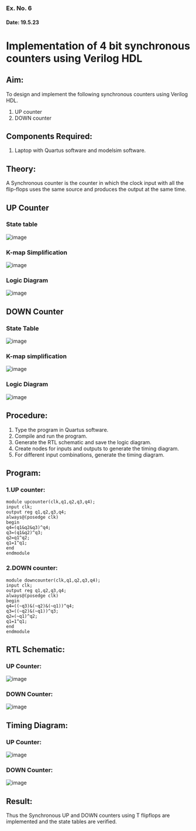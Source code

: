### Ex. No. 6
#### Date: 19.5.23
# Implementation of 4 bit synchronous counters using Verilog HDL
## Aim:
To design and implement the following synchronous counters using Verilog HDL.
1.	UP counter
2.	DOWN counter
## Components Required:
1.	Laptop with Quartus software and modelsim software.
## Theory:
A Synchronous counter is the counter in which the clock input with all the flip-flops uses the same source and produces the output at the same time.
## UP Counter
### State table
![image](https://github.com/rvinifa/Counter/assets/133735746/ede78598-89fd-4aeb-9d82-329e45d05f2a)


### K-map Simplification
![image](https://github.com/rvinifa/Counter/assets/133735746/21554263-611b-44a2-8f78-7b2220ef5a05)
   
   
### Logic Diagram
![image](https://github.com/rvinifa/Counter/assets/133735746/2ab715d3-f6d5-4cf6-8fda-8fa666518c0b)



## DOWN Counter
### State Table
 ![image](https://github.com/rvinifa/Counter/assets/133735746/5be9585c-11aa-47c3-beaf-0dca916750f2)

### K-map simplification
 ![image](https://github.com/rvinifa/Counter/assets/133735746/dde7bc60-3a4f-4fb7-811d-f420cb74bdef)

### Logic Diagram
 ![image](https://github.com/rvinifa/Counter/assets/133735746/64e2d7b7-1646-4ca7-bc6c-c7c10881223c)

## Procedure:
1.	Type the program in Quartus software.
2.	Compile and run the program.
3.	Generate the RTL schematic and save the logic diagram.
4.	Create nodes for inputs and outputs to generate the timing diagram.
5.	For different input combinations, generate the timing diagram.


## Program:
### 1.UP counter:
```
module upcounter(clk,q1,q2,q3,q4);
input clk;
output reg q1,q2,q3,q4;
always@(posedge clk)
begin
q4=(q1&q2&q3)^q4;
q3=(q1&q2)^q3;
q2=q1^q2;
q1=1^q1;
end
endmodule
```

### 2.DOWN counter:
```
module downcounter(clk,q1,q2,q3,q4);
input clk;
output reg q1,q2,q3,q4;
always@(posedge clk)
begin
q4=((~q3)&(~q2)&(~q1))^q4;
q3=((~q2)&(~q1))^q3;
q2=(~q1)^q2;
q1=1^q1;
end
endmodule
```

## RTL Schematic:
### UP Counter:
![image](https://github.com/R-Udayakumar/Ex-06-Counter/assets/118708024/0fd4b8a3-7c22-4298-8a3a-d7f92099e12d)

### DOWN Counter:
![image](https://github.com/R-Udayakumar/Ex-06-Counter/assets/118708024/2f86daa9-f7bf-4173-8960-1314bc929664)


## Timing Diagram:
### UP Counter:
![image](https://github.com/R-Udayakumar/Ex-06-Counter/assets/118708024/80ecc0d3-f403-41fa-bdaf-1acff8b6d551)

### DOWN Counter:
![image](https://github.com/R-Udayakumar/Ex-06-Counter/assets/118708024/6f247385-2685-48ab-a178-81092233fc46)


## Result:
Thus the Synchronous UP and DOWN counters using T flipflops are implemented and the state tables are verified.
